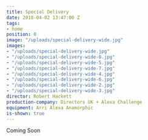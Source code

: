 ```yaml
---
title: Special Delivery
date: 2018-04-02 13:47:00 Z
tags:
- home
position: 0
image: "/uploads/special-delivery-wide.jpg"
images:
- "/uploads/special-delivery-wide.jpg"
- "/uploads/special-delivery-wide-8.jpg"
- "/uploads/special-delivery-wide-5.jpg"
- "/uploads/special-delivery-wide-7.jpg"
- "/uploads/special-delivery-wide-4.jpg"
- "/uploads/special-delivery-wide-6.jpg"
- "/uploads/special-delivery-wide-2.jpg"
- "/uploads/special-delivery-wide-3.jpg"
director: Robert Hackett
production-company: Directors UK + Alexa Challenge
equipment: Arri Alexa Anamorphic
is-shown: true
---
```


Coming Soon